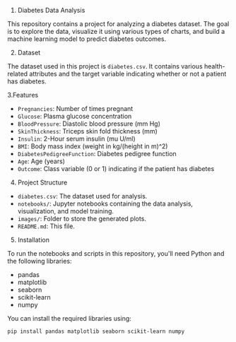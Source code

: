 1. Diabetes Data Analysis

This repository contains a project for analyzing a diabetes dataset. The goal is to explore the data, visualize it using various types of charts, and build a machine learning model to predict diabetes outcomes.

2. Dataset

The dataset used in this project is `diabetes.csv`. It contains various health-related attributes and the target variable indicating whether or not a patient has diabetes.

 3.Features

- `Pregnancies`: Number of times pregnant
- `Glucose`: Plasma glucose concentration
- `BloodPressure`: Diastolic blood pressure (mm Hg)
- `SkinThickness`: Triceps skin fold thickness (mm)
- `Insulin`: 2-Hour serum insulin (mu U/ml)
- `BMI`: Body mass index (weight in kg/(height in m)^2)
- `DiabetesPedigreeFunction`: Diabetes pedigree function
- `Age`: Age (years)
- `Outcome`: Class variable (0 or 1) indicating if the patient has diabetes

4. Project Structure

- `diabetes.csv`: The dataset used for analysis.
- `notebooks/`: Jupyter notebooks containing the data analysis, visualization, and model training.
- `images/`: Folder to store the generated plots.
- `README.md`: This file.

5. Installation

To run the notebooks and scripts in this repository, you'll need Python and the following libraries:

- pandas
- matplotlib
- seaborn
- scikit-learn
- numpy

You can install the required libraries using:

```bash
pip install pandas matplotlib seaborn scikit-learn numpy
